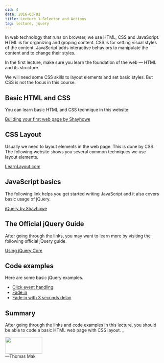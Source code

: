 ```yaml
---
cid: 4
date: 2016-03-01
title: Lecture 1—Selector and Actions
tag: lecture, jquery
---
```


In web technology that runs on browser, we use HTML, CSS and JavaScript. HTML is for organizing and groping content. CSS is for setting visual styles of the content. JavaScript adds interactive behaviors to manipulate the content and to change their styles.

In the first lecture, make sure you learn the foundation of the web — HTML and its structure.

We will need some CSS skills to layout elements and set basic styles. But CSS is not the focus in this course.

## Basic HTML and CSS
You can learn basic HTML and CSS technique in this website:

[Building your first web page by Shayhowe](http://learn.shayhowe.com/html-css/building-your-first-web-page/)

## CSS Layout
Usually we need to layout elements in the web page. This is done by CSS. The following website shows you several common techniques we use layout elements.

[LearnLayout.com](http://learnlayout.com)

## JavaScript basics
The following link helps you get started writing JavaScript and it also covers basic usage of jQuery.

[jQuery by Shayhowe](http://learn.shayhowe.com/advanced-html-css/jquery/)

## The Official jQuery Guide

After going through the links, you may want to learn more by visiting the following official jQuery guide.

[Using jQuery Core](http://learn.jquery.com/using-jquery-core/)


## Code examples

Here are some basic jQuery examples.

- [Click event handling](http://codepen.io/makzan/pen/rarxqj)
- [Fade in](http://codepen.io/makzan/pen/ByPKJj)
- [Fade in with 3 seconds delay](http://codepen.io/makzan/pen/EapKoR)

## Summary
After going through the links and code examples in this lecture, you should be able to code a basic HTML web page with CSS layout. _

<img src="http://mak.la/signature" width="121" height="54" style="width: 121px; height: 54px;"><br>
—Thomas Mak

